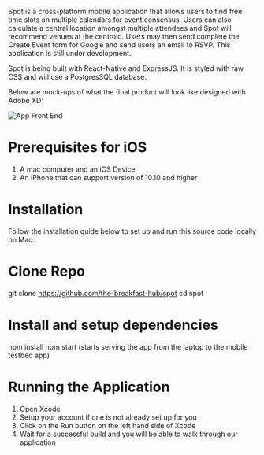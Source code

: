Spot is a cross-platform mobile application that allows users to find free time slots on multiple calendars for event consensus. Users can also calculate a central location amongst multiple attendees and Spot will recommend venues at the centroid. Users may then send complete the Create Event form for Google and send users an email to RSVP. This application is still under development.

Spot is being built with React-Native and ExpressJS. It is styled with raw CSS and will use a PostgresSQL database.

Below are mock-ups of what the final product will look like designed with Adobe XD:

![App Front End](https://i.imgur.com/4BIHZFz.png)

# Prerequisites for iOS
1. A mac computer and an iOS Device 
2. An iPhone that can support version of 10.10 and higher  

# Installation 
Follow the installation guide below to set up and run this source code locally on Mac.

# Clone Repo
git clone https://github.com/the-breakfast-hub/spot cd spot

# Install and setup dependencies
npm install npm start (starts serving the app from the laptop to the mobile testbed app)

# Running the Application 
1. Open Xcode 
2. Setup your account if one is not already set up for you
3. Click on the Run button on the left hand side of Xcode
4. Wait for a successful build and you will be able to walk through our application
